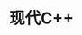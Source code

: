 ---
title: "现代C++"
menu:
  main:
    identifier: "cpp"
    parent: "language"
    name: "CPP"
    weight: 1
---